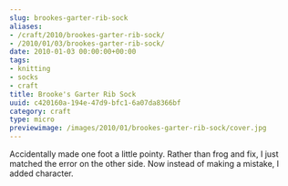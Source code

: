 ```yaml
---
slug: brookes-garter-rib-sock
aliases:
- /craft/2010/brookes-garter-rib-sock/
- /2010/01/03/brookes-garter-rib-sock/
date: 2010-01-03 00:00:00+00:00
tags:
- knitting
- socks
- craft
title: Brooke's Garter Rib Sock
uuid: c420160a-194e-47d9-bfc1-6a07da8366bf
category: craft
type: micro
previewimage: /images/2010/01/brookes-garter-rib-sock/cover.jpg
---
```

Accidentally made one foot a little pointy. Rather than frog and fix, I just matched the error on the other side. Now instead of making a mistake, I added character.